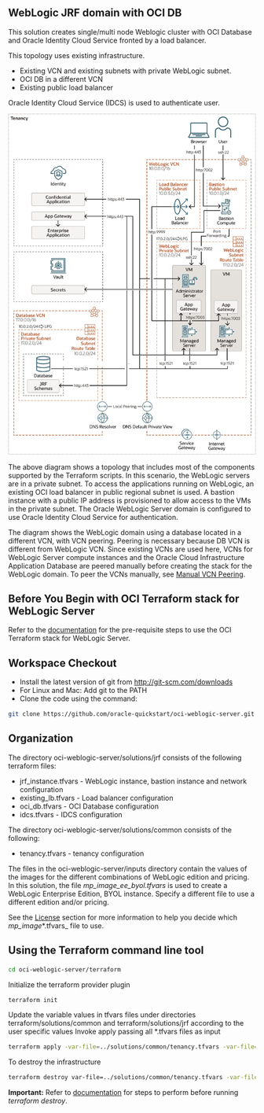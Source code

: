 ## WebLogic JRF domain with OCI DB

This solution creates single/multi node Weblogic cluster with OCI Database and Oracle Identity Cloud Service fronted by
a load balancer.

This topology uses existing infrastructure.
- Existing VCN and existing subnets with private WebLogic subnet.
- OCI DB in a different VCN
- Existing public load balancer

Oracle Identity Cloud Service (IDCS) is used to authenticate user.

![Full Topology Diagram](Topology.png)

The above diagram shows a topology that includes most of the components supported by the Terraform scripts. 
In this scenario, the WebLogic servers are in a private subnet. To access the applications running on WebLogic, an existing
OCI load balancer in public regional subnet is used. A bastion instance with a public IP address is provisioned to allow
access to the VMs in the private subnet. The Oracle WebLogic Server domain is configured to use Oracle Identity Cloud Service
for authentication.

The diagram shows the WebLogic domain using a database located in a different VCN, with VCN peering. Peering is necessary
because DB VCN is different from WebLogic VCN. Since existing VCNs are used here, VCNs for WebLogic Server compute instances
and the Oracle Cloud Infrastructure Application Database are peered manually before creating the stack for the WebLogic
domain. To peer the VCNs manually, see [Manual VCN Peering](https://docs.oracle.com/en/cloud/paas/weblogic-cloud/user/configure-database-parameters.html#GUID-6A39A2A7-EF6C-408E-B5C7-C44089A9B134__MANUAL_VCN_PEERING).

## Before You Begin with OCI Terraform stack for WebLogic Server
Refer to the [documentation](https://docs.oracle.com/en/cloud/paas/weblogic-cloud/user/you-begin-oracle-weblogic-cloud.html)
for the pre-requisite steps to use the OCI Terraform stack for WebLogic Server.

## Workspace Checkout
- Install the latest version of git from http://git-scm.com/downloads
- For Linux and Mac: Add git to the PATH
- Clone the code using the command:

```bash
git clone https://github.com/oracle-quickstart/oci-weblogic-server.git
```

## Organization
The directory oci-weblogic-server/solutions/jrf consists of the following terraform files:

- jrf_instance.tfvars - WebLogic instance, bastion instance and network configuration
- existing_lb.tfvars - Load balancer configuration
- oci_db.tfvars  - OCI Database configuration
- idcs.tfvars - IDCS configuration

The directory oci-weblogic-server/solutions/common consists of the following:
- tenancy.tfvars - tenancy configuration

The files in the oci-weblogic-server/inputs directory contain the values of the images for the different combinations of
WebLogic edition and pricing. In this solution, the file _mp_image_ee_byol.tfvars_ is used to create a WebLogic Enterprise
Edition, BYOL instance. Specify a different file to use a different edition and/or pricing. 

See the [License](/README.md#license) section for more information to help you decide which _mp_image_*.tfvars_ file to use.

## Using the Terraform command line tool
```bash
cd oci-weblogic-server/terraform
```

Initialize the terraform provider plugin
```bash
terraform init
```

Update the variable values in tfvars files under directories terraform/solutions/common and terraform/solutions/jrf according to the user specific values
Invoke apply passing all *.tfvars files as input
```bash
terraform apply -var-file=../solutions/common/tenancy.tfvars -var-file=inputs/mp_image_ee_byol.tfvars -var-file=../solutions/jrf/jrf_instance.tfvars -var-file=../solutions/jrf/existing_lb.tfvars -var-file=../solutions/jrf/idcs.tfvars var-file=../solutions/jrf/oci_db.tfvars
```

To destroy the infrastructure
```bash
terraform destroy var-file=../solutions/common/tenancy.tfvars -var-file=inputs/mp_image_ee_byol.tfvars -var-file=../solutions/jrf/jrf_instance.tfvars -var-file=../solutions/jrf/existing_lb.tfvars -var-file=../solutions/jrf/idcs.tfvars var-file=../solutions/jrf/oci_db.tfvars
```
**Important:** Refer to [documentation](https://docs.oracle.com/en/cloud/paas/weblogic-cloud/user/delete-domain.html) for
steps to perform before running *terraform destroy*.
